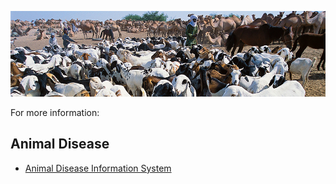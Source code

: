 ![Image](images/livestock/livestock.jpg)

For more information:

## Animal Disease

* [Animal Disease Information System](http://empres-i.fao.org/eipws3g/)
